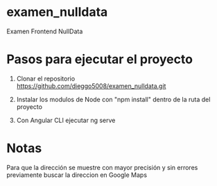 # examen_nulldata
Examen Frontend NullData

# Pasos para ejecutar el proyecto
1. Clonar el repositorio https://github.com/dieggo5008/examen_nulldata.git

2. Instalar los modulos de Node con "npm install" dentro de la ruta del proyecto

3. Con Angular CLI ejecutar ng serve 

# Notas
Para que la dirección se muestre con mayor precisión y sin errores previamente buscar la direccion en Google Maps